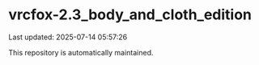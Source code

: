 # vrcfox-2.3_body_and_cloth_edition

Last updated: 2025-07-14 05:57:26

This repository is automatically maintained.
